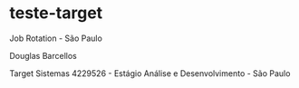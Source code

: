 # teste-target
Job Rotation - São Paulo

Douglas Barcellos

Target Sistemas
4229526 - Estágio Análise e Desenvolvimento - São Paulo